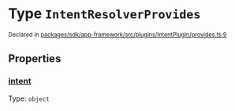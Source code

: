 # Type `IntentResolverProvides`
<sub>Declared in [packages/sdk/app-framework/src/plugins/IntentPlugin/provides.ts:9](https://github.com/dxos/dxos/blob/5efa14d7c/packages/sdk/app-framework/src/plugins/IntentPlugin/provides.ts#L9)</sub>




## Properties
### [intent](https://github.com/dxos/dxos/blob/5efa14d7c/packages/sdk/app-framework/src/plugins/IntentPlugin/provides.ts#L10)
Type: <code>object</code>





